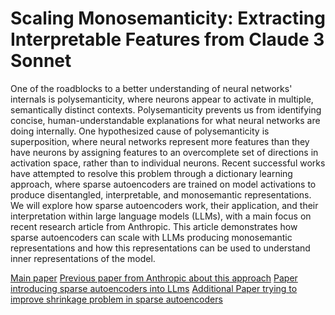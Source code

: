 # Scaling Monosemanticity: Extracting Interpretable Features from Claude 3 Sonnet

One of the roadblocks to a better understanding of neural networks' internals is polysemanticity, where neurons appear to activate in multiple, semantically distinct contexts. Polysemanticity prevents us from identifying concise, human-understandable explanations for what neural networks are doing internally. One hypothesized cause of polysemanticity is superposition, where neural networks represent more features than they have neurons by assigning features to an overcomplete set of directions in activation space, rather than to individual neurons. Recent successful works have attempted to resolve this problem through a dictionary learning approach, where sparse autoencoders are trained on model activations to produce disentangled, interpretable, and monosemantic representations. We will explore how sparse autoencoders work, their application, and their interpretation within large language models (LLMs), with a main focus on recent research article from Anthropic. This article demonstrates how sparse autoencoders can scale with LLMs producing monosemantic representations and how this representations can be used to understand inner representations of the model.

[Main paper](https://transformer-circuits.pub/2024/scaling-monosemanticity/index.html)
[Previous paper from Anthropic about this approach](https://transformer-circuits.pub/2023/monosemantic-features/index.html)
[Paper introducing sparse autoencoders into LLms](https://arxiv.org/abs/2309.08600)
[Additional Paper trying to improve shrinkage problem in sparse autoencoders](https://arxiv.org/abs/2404.16014)
